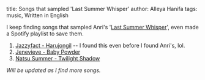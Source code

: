 ﻿title: Songs that sampled 'Last Summer Whisper'
author: Alleya Hanifa
tags: music, Written in English

I keep finding songs that sampled Anri's '[Last Summer Whisper](https://www.youtube.com/watch?v=SNq4zqTN_DQ)', even made a Spotify playlist to save them.

1. [Jazzyfact - Harujongil](https://www.youtube.com/watch?v=nit5V_K8uV4) -- I found this even before I found Anri's, lol.
2. [Jenevieve - Baby Powder](https://www.youtube.com/watch?v=O1Qh7j1yD8Y)
3. [Natsu Summer - Twilight Shadow](https://www.youtube.com/watch?v=6BHZz-d3r_g)

*Will be updated as I find more songs.*


